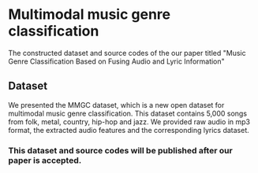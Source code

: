 # Multimodal music genre classification
The constructed dataset and source codes of the our paper titled "Music Genre Classification Based on Fusing Audio and Lyric Information"

## Dataset
We presented the MMGC dataset, which is a new open dataset for multimodal music genre classification. This dataset contains 5,000 songs from folk, metal, country, hip-hop and jazz. We provided raw audio in mp3 format, the extracted audio features and the corresponding lyrics dataset.

### This dataset and source codes will be published after our paper is accepted.
